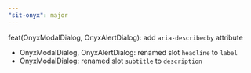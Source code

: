 ```yaml
---
"sit-onyx": major
---
```


feat(OnyxModalDialog, OnyxAlertDialog): add `aria-describedby` attribute

- OnyxModalDialog, OnyxAlertDialog: renamed slot `headline` to `label`
- OnyxModalDialog: renamed slot `subtitle` to `description`

